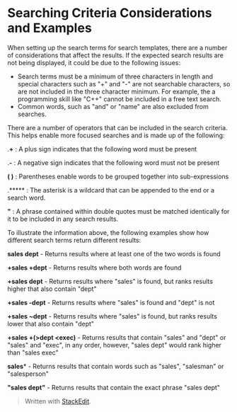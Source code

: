 # Searching Criteria Considerations and Examples

When setting up the search terms for search templates, there are a number of considerations that affect the results. If the expected search results are not being displayed, it could be due to the following issues:

-   Search terms must be a minimum of three characters in length and special characters such as "+" and "-" are not searchable characters, so are not included in the three character minimum. For example, the a programming skill like "C++" cannot be included in a free text search.
-   Common words, such as "and" or "name" are also excluded from searches.

There are a number of operators that can be included in the search criteria. This helps enable more focused searches and is made up of the following:

.**+** : A plus sign indicates that the following word must be present

.**-**  : A negative sign indicates that the following word must not be present

**( )** : Parentheses enable words to be grouped together into sub-expressions

.***** : The asterisk is a wildcard that can be appended to the end or a search word.

**"** : A phrase contained within double quotes must be matched identically for it to be included in any search results.

To illustrate the information above, the following examples show how different search terms return different results:

**sales dept** - Returns results where at least one of the two words is found

**+sales +dept** - Returns results where both words are found

**+sales dept** - Returns results where "sales" is found, but ranks results higher that also contain "dept"

**+sales -dept** - Returns results where "sales" is found and "dept" is not

**+sales ~dept** - Returns results where "sales" is found, but ranks results lower that also contain "dept"

**+sales +(>dept <exec)** - Returns results that contain "sales" and "dept" or "sales" and "exec", in any order, however, "sales dept" would rank higher than "sales exec"

**sales*** - Returns results that contain words such as "sales", "salesman" or "salesperson"

**"sales dept"** - Returns results that contain the exact phrase "sales dept"


> Written with [StackEdit](https://stackedit.io/).
<!--stackedit_data:
eyJoaXN0b3J5IjpbLTEwNjg4NDM3MzldfQ==
-->